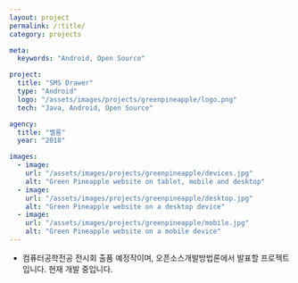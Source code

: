 ```yaml
---
layout: project
permalink: /:title/
category: projects

meta:
  keywords: "Android, Open Source"

project:
  title: "SMS Drawer"
  type: "Android"
  logo: "/assets/images/projects/greenpineapple/logo.png"
  tech: "Java, Android, Open Source"

agency:
  title: "벨롱"
  year: "2018"

images:
  - image:
    url: "/assets/images/projects/greenpineapple/devices.jpg"
    alt: "Green Pineapple website on tablet, mobile and desktop"
  - image:
    url: "/assets/images/projects/greenpineapple/desktop.jpg"
    alt: "Green Pineapple website on a desktop device"
  - image:
    url: "/assets/images/projects/greenpineapple/mobile.jpg"
    alt: "Green Pineapple website on a mobile device"
---
```

- 컴퓨터공학전공 전시회 출품 예정작이며, 오픈소스개발방법론에서 발표할 프로젝트입니다. 현재 개발 중입니다.